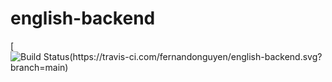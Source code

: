 # english-backend
[![Build Status(https://travis-ci.com/fernandonguyen/english-backend.svg?branch=main)](https://travis-ci.com/github/fernandonguyen/english-backend)
